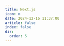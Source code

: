 ```yaml
---
title: Next.js
icon: n
date: 2024-12-16 11:37:00
article: false
index: false
dir:
  order: 5
---
```


<Catalog />